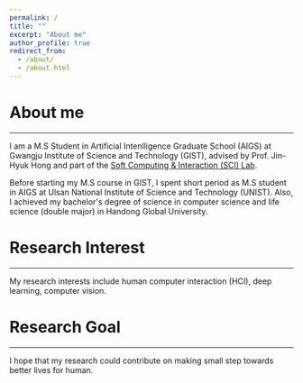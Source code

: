 ```yaml
---
permalink: /
title: ""
excerpt: "About me"
author_profile: true
redirect_from: 
  - /about/
  - /about.html
---
```

# About me
<hr/>

I am a M.S Student in Artificial Intenlligence Graduate School (AIGS) at Gwangju Institute of Science and Technology (GIST), advised by Prof. Jin-Hyuk Hong and part of the [Soft Computing & Interaction (SCI) Lab](https://iit.gist.ac.kr/sci/index.do).

Before starting my M.S course in GIST, I spent short period as M.S student in AIGS at Ulsan National Institute of Science and Technology (UNIST).
Also, I achieved my bachelor's degree of science in computer science and life science (double major) in Handong Global University. 

# Research Interest
<hr/>
My research interests include human computer interaction (HCI), deep learning, computer vision. 

# Research Goal
<hr/>
I hope that my research could contribute on making small step towards better lives for human.